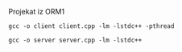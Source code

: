 Projekat iz ORM1

```
gcc -o client client.cpp -lm -lstdc++ -pthread
```
```
gcc -o server server.cpp -lm -lstdc++
```
